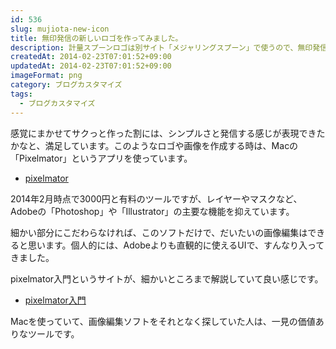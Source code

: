 ```yaml
---
id: 536
slug: mujiota-new-icon
title: 無印発信の新しいロゴを作ってみました。
description: 計量スプーンロゴは別サイト「メジャリングスプーン」で使うので、無印発信の新しいロゴを作ってみました。
createdAt: 2014-02-23T07:01:52+09:00
updatedAt: 2014-02-23T07:01:52+09:00
imageFormat: png
category: ブログカスタマイズ
tags:
  - ブログカスタマイズ
---
```


<app-capture-image article-id="536" img-file-name="mujiota_new_logo.png" caption="無印発信ロゴ"></app-capture-image>

感覚にまかせてサクっと作った割には、シンプルさと発信する感じが表現できたかなと、満足しています。このようなロゴや画像を作成する時は、Macの「Pixelmator」というアプリを使っています。

* <a href="https://itunes.apple.com/jp/app/pixelmator/id407963104?mt=12" target="_blank" rel="noopener">pixelmator</a>

<app-capture-image article-id="536" img-file-name="Icon.175x175-75.png" caption="Pixelmator"></app-capture-image>

2014年2月時点で3000円と有料のツールですが、レイヤーやマスクなど、Adobeの「Photoshop」や「Illustrator」の主要な機能を抑えています。

細かい部分にこだわらなければ、このソフトだけで、だいたいの画像編集はできると思います。個人的には、Adobeよりも直観的に使えるUIで、すんなり入ってきました。

pixelmator入門というサイトが、細かいところまで解説していて良い感じです。

* <a href="http://blockworks.jp/pixelmator/" target="_blank" rel="noopener">pixelmator入門</a>

Macを使っていて、画像編集ソフトをそれとなく探していた人は、一見の価値ありなツールです。
